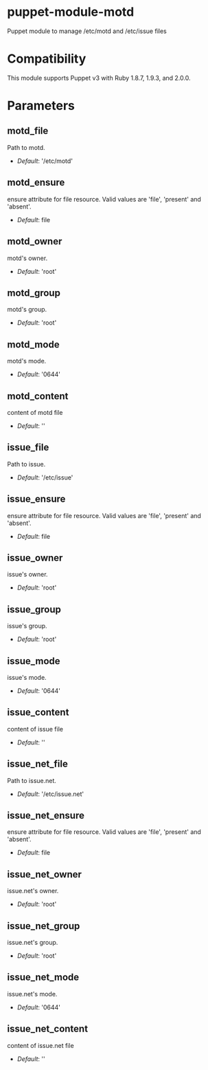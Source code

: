 # puppet-module-motd #

Puppet module to manage /etc/motd and /etc/issue files

# Compatibility

This module supports Puppet v3 with Ruby 1.8.7, 1.9.3, and 2.0.0.

# Parameters

motd_file
---------
Path to motd.

- *Default*: '/etc/motd'

motd_ensure
-----------
ensure attribute for file resource. Valid values are 'file', 'present' and 'absent'.

- *Default*: file

motd_owner
----------
motd's owner.

- *Default*: 'root'


motd_group
----------
motd's group.

- *Default*: 'root'


motd_mode
---------
motd's mode.

- *Default*: '0644'

motd_content
---------
content of motd file

- *Default*:  ''

issue_file
----------
Path to issue.

- *Default*: '/etc/issue'

issue_ensure
------------
ensure attribute for file resource. Valid values are 'file', 'present' and 'absent'.

- *Default*: file

issue_owner
-----------
issue's owner.

- *Default*: 'root'

issue_group
-----------
issue's group.

- *Default*: 'root'

issue_mode
----------
issue's mode.

- *Default*: '0644'

issue_content
----------
content of issue file

- *Default*:  ''

issue_net_file
--------------
Path to issue.net.

- *Default*: '/etc/issue.net'

issue_net_ensure
----------------
ensure attribute for file resource. Valid values are 'file', 'present' and 'absent'.

- *Default*: file

issue_net_owner
---------------
issue.net's owner.

- *Default*: 'root'

issue_net_group
---------------
issue.net's group.

- *Default*: 'root'

issue_net_mode
--------------
issue.net's mode.

- *Default*: '0644'

issue_net_content
--------------
content of issue.net file

- *Default*:  ''
